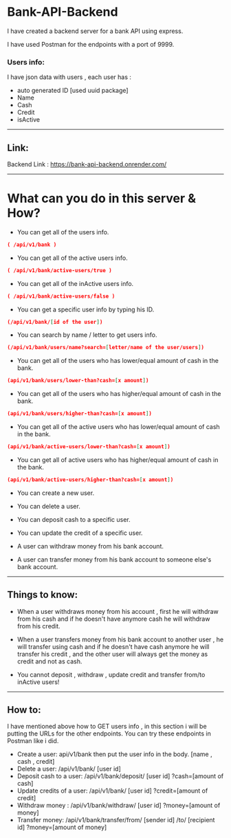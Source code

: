 # Bank-API-Backend

I have created a backend server for a bank API using express.

I have used Postman for the endpoints with a port of 9999.

### Users info:

I have json data with users , each user has :

- auto generated ID [used uuid package]
- Name
- Cash
- Credit
- isActive

---

## Link:

Backend Link : https://bank-api-backend.onrender.com/

---

# What can you do in this server & How?

- You can get all of the users info.

```json
( /api/v1/bank )
```

- You can get all of the active users info.

```json
( /api/v1/bank/active-users/true )
```

- You can get all of the inActive users info.

```json
( /api/v1/bank/active-users/false )
```

- You can get a specific user info by typing his ID.

```json
(/api/v1/bank/[id of the user])
```

- You can search by name / letter to get users info.

```json
(/api/v1/bank/users/name?search=[letter/name of the user/users])
```

- You can get all of the users who has lower/equal amount of cash in the bank.

```json
(api/v1/bank/users/lower-than?cash=[x amount])
```

- You can get all of the users who has higher/equal amount of cash in the bank.

```json
(api/v1/bank/users/higher-than?cash=[x amount])
```

- You can get all of the active users who has lower/equal amount of cash in the bank.

```json
(api/v1/bank/active-users/lower-than?cash=[x amount])
```

- You can get all of active users who has higher/equal amount of cash in the bank.

```json
(api/v1/bank/active-users/higher-than?cash=[x amount])
```

- You can create a new user.
- You can delete a user.

- You can deposit cash to a specific user.
- You can update the credit of a specific user.

- A user can withdraw money from his bank account.
- A user can transfer money from his bank account to someone else's bank account.

---

## Things to know:

- When a user withdraws money from his account , first he will withdraw from his cash and if he doesn't have anymore cash
  he will withdraw from his credit.

- When a user transfers money from his bank account to another user , he will transfer using cash and if he doesn't have cash anymore he will transfer his credit , and the other user will always get the money as credit and not as cash.

- You cannot deposit , withdraw , update credit and transfer from/to inActive users!

---

## How to:

I have mentioned above how to GET users info , in this section i will be putting the URLs for the other endpoints.
You can try these endpoints in Postman like i did.

- Create a user: api/v1/bank then put the user info in the body. [name , cash , credit]
- Delete a user: /api/v1/bank/ [user id]
- Deposit cash to a user: /api/v1/bank/deposit/ [user id] ?cash=[amount of cash]
- Update credits of a user: /api/v1/bank/ [user id] ?credit=[amount of credit]
- Withdraw money : /api/v1/bank/withdraw/ [user id] ?money=[amount of money]
- Transfer money: /api/v1/bank/transfer/from/ [sender id] /to/ [recipient id] ?money=[amount of money]
